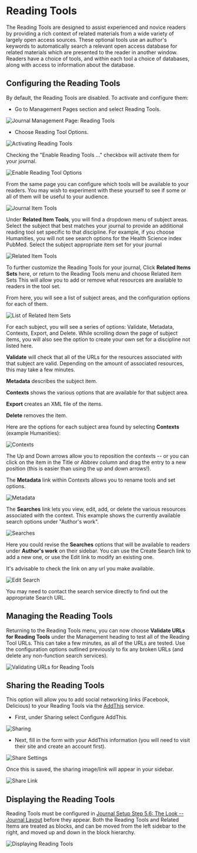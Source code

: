 # Reading Tools

The Reading Tools are designed to assist experienced and novice readers by providing a rich context of related materials from a wide variety of largely open access sources. These optional tools use an author's keywords to automatically search a relevant open access database for related materials which are presented to the reader in another window. Readers have a choice of tools, and within each tool a choice of databases, along with access to information about the database. 


## Configuring the Reading Tools



By default, the Reading Tools are disabled. To activate and configure them:

* Go to Management Pages section and select Reading Tools.



![Journal Management Page: Reading Tools](images/chapter5/jm_reading_tools.png)  


* Choose Reading Tool Options.


![Activating Reading Tools](images/chapter5/rt_config.png)


Checking the "Enable Reading Tools ..." checkbox will activate them for your journal.


![Enable Reading Tool Options](images/chapter5/rt_options.png)

From the same page you can configure which tools will be available to your readers. You may wish to experiment with these yourself to see if some or all of them will be useful to your audience.



![Journal Item Tools](images/chapter5/rt_journal_items.png)


Under **Related Item Tools**, you will find a dropdown menu of subject areas. Select the subject that best matches your journal to provide an additional reading tool set specific to that discipline. For example, if you choose Humanities, you will not see search options for the Health Science index PubMed. Select the subject appropriate item set for your journal



![Related Item Tools](images/chapter5/rt_related_items.png)

To further customize the Reading Tools for your journal, Click **Related Items Sets** here, or return to the Reading Tools menu and choose Related Item Sets This will allow you to add or remove what resources are available to readers in the tool set.

From here, you will see a list of subject areas, and the configuration options for each of them.



![List of Related Item Sets](images/chapter5/rt_related_sets.png)


For each subject, you will see a series of options: Validate, Metadata, Contexts, Export, and Delete. While scrolling down the page of subject items, you will also see the option to create your own set for a discipline not listed here.

**Validate** will check that all of the URLs for the resources associated with that subject are valid. Depending on the amount of associated resources, this may take a few minutes.

**Metadata** describes the subject item.

**Contexts** shows the various options that are available for that subject area.

**Export** creates an XML file of the items.

**Delete** removes the item.


Here are the options for each subject area found by selecting **Contexts** (example Humanities):



![Contexts](images/chapter5/rt_contexts.png)

The Up and Down arrows allow you to reposition the contexts -- or you can click on the item in the Title or Abbrev column and drag the entry to a new position (this is easier than using the up and down arrows!). 

The **Metadata** link within Contexts allows you to rename tools and set options. 


![Metadata](images/chapter5/rt_metadata.png)    



The **Searches** link lets you view, edit, add, or delete the various resources associated with the context. This example shows the currently available search options under "Author's work".



![Searches](images/chapter5/rt_searches.png)

Here you could revise the **Searches** options that will be available to readers under **Author's work** on their sidebar. You can use the Create Search link to add a new one, or use the Edit link to modify an existing one.

It's advisable to check the link on any url you make available.



![Edit Search](images/chapter5/rt_edit_searches.png)

You may need to contact the search service directly to find out the appropriate Search URL.



## Managing the Reading Tools



Returning to the Reading Tools menu, you can now choose **Validate URLs for Reading Tools** under the Management heading to test all of the Reading Tool URLs. This can take a few minutes, as all of the URLs are tested. Use the configuration options outlined previously to fix any broken URLs (and delete any non-function search services).

![Validating URLs for Reading Tools](images/chapter5/rt_validate_urls.png)   


## Sharing the Reading Tools

This option will allow you to add social networking links (Facebook, Delicious) to your Reading Tools via the [AddThis](http://addthis.com) service. 

* First, under Sharing select Configure AddThis.

![Sharing](images/chapter5/rt_sharing.png)
  
  
* Next, fill in the form with your AddThis information (you will need to visit their site and create an account first).
  

![Share Settings](images/chapter5/rt_share_settings.png)  

Once this is saved, the sharing image/link will appear in your sidebar.

![Share Link](images/chapter5/share.png)




## Displaying the Reading Tools



Reading Tools must be configured in [Journal Setup Step 5.6: The Look -- Journal Layout](https://docs.pkp.sfu.ca/learning-ojs-2/en/step_five_the_look) before they appear. Both the Reading Tools and Related Items are treated as blocks, and can be moved from the left sidebar to the right, and moved up and down in the block hierarchy.

![Displaying Reading Tools](images/chapter5/rt_display.png)
